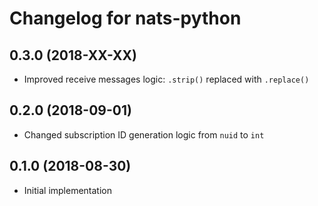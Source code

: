 # Changelog for nats-python

## 0.3.0 (2018-XX-XX)

- Improved receive messages logic: `.strip()` replaced with `.replace()`

## 0.2.0 (2018-09-01)

- Changed subscription ID generation logic from `nuid` to `int`

## 0.1.0 (2018-08-30)

- Initial implementation
